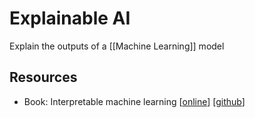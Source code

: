 # Explainable AI

Explain the outputs of a [[Machine Learning]] model

## Resources

- Book: Interpretable machine learning [[online](https://christophm.github.io/interpretable-ml-book/)] [[github](https://github.com/christophM/interpretable-ml-book)]